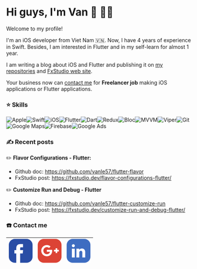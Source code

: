 # Hi guys, I'm Van 👋 :woman_technologist:

Welcome to my profile!

I'm an iOS developer from Viet Nam :vietnam:. Now, I have 4 years of experience in Swift. Besides, I am interested in Flutter and in my self-learn for almost 1 year. 

I am writing a blog about iOS and Flutter and publishing it on [my repositories](https://github.com/vanle57?tab=repositories) and [FxStudio web site](https://fxstudio.dev/).

Your business now can [contact me](https://github.com/vanle57#phone-contact-me) for **Freelancer job** making iOS applications or Flutter applications.

### :star: Skills

![Apple](https://img.shields.io/badge/-apple-black?style=for-the-badge&logo=apple)![Swift](https://img.shields.io/badge/-Swift-F05138?logo=swift&logoColor=white&style=for-the-badge)![iOS](https://img.shields.io/badge/-iOS-000000?logo=ios&logoColor=white&style=for-the-badge)![Flutter](https://img.shields.io/badge/-Flutter-02569B?logo=flutter&logoColor=white&style=for-the-badge)![Dart](https://img.shields.io/badge/-Dart-0175C2?logo=dart&logoColor=white&style=for-the-badge)![Redux](https://img.shields.io/badge/-Redux-764ABC?logo=redux&logoColor=white&style=for-the-badge)![Bloc](https://img.shields.io/badge/-blOc-brightgreen?logoColor=white&style=for-the-badge)![MVVM](https://img.shields.io/badge/-mvvm-ED1965?logoColor=white&style=for-the-badge)![Viper](https://img.shields.io/badge/-viper-FFAE33?logoColor=white&style=for-the-badge)![Git](https://img.shields.io/badge/-git-F05032?logo=git&logoColor=white&style=for-the-badge)![Google Maps](https://img.shields.io/badge/-google%20maps-4285F4?logoColor=white&style=for-the-badge&logo=google-maps)![Firebase](https://img.shields.io/badge/-firebase-FFCA28?style=for-the-badge&logo=firebase&logoColor=black)![Google Ads](https://img.shields.io/badge/-google%20ads-4285F4?logoColor=white&style=for-the-badge&logo=google-ads)

### :writing_hand: Recent posts
:pencil2: **Flavor Configurations - Flutter:**
- Github doc: https://github.com/vanle57/flutter-flavor
- FxStudio post: https://fxstudio.dev/flavor-configurations-flutter/

:pencil2: **Customize Run and Debug - Flutter**
- Github doc: https://github.com/vanle57/flutter-customize-run
- FxStudio post: https://fxstudio.dev/customize-run-and-debug-flutter/

### :phone: Contact me
| [![Facebook](https://github.com/vanle57/flutter-customize-run/blob/main/images/facebook.png)](https://www.facebook.com/van.may.750/) |    [![Gmail](https://github.com/vanle57/flutter-customize-run/blob/main/images/google.png)](mailto:hongvan.571996@gmail.com) |  [![Linkedin](https://github.com/vanle57/flutter-customize-run/blob/main/images/linkedin.png)]()   |
| -------------------------------------------------------------------------------------------------------------------------------------------------------------------------------------------------------------------------------------------------------- | --- | --- |
